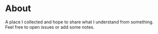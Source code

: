 ---
---

# About

A place I collected and hope to share what I understand from something. Feel free to open issues or add some notes.
